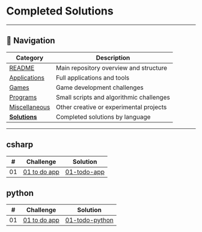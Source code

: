 # Completed Solutions

---

## 🧭 Navigation

| Category                            | Description                                |
| ----------------------------------- | ------------------------------------------ |
| [README](/README.md) | Main repository overview and structure |
| [Applications](/challenges/applications/INDEX.md) | Full applications and tools |
| [Games](/challenges/games/INDEX.md) | Game development challenges |
| [Programs](/challenges/programs/INDEX.md) | Small scripts and algorithmic challenges |
| [Miscellaneous](/challenges/miscellaneous/INDEX.md) | Other creative or experimental projects |
| [**Solutions**](/solutions/INDEX.md) | Completed solutions by language |

---

## csharp

| # | Challenge | Solution |
| --- | --- | --- |
| 01 | [01 to do app](/challenges/applications/details/01-to-do-app.md) | [01-todo-app](/solutions/csharp/01-todo-app) |

## python

| # | Challenge | Solution |
| --- | --- | --- |
| 01 | [01 to do app](/challenges/applications/details/01-to-do-app.md) | [01-todo-python](/solutions/python/01-todo-python) |


